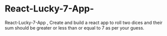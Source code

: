 # React-Lucky-7-App-
React-Lucky-7-App , Create  and build a react app to roll two dices and their sum should be greater or less than or equal to 7 as per your guess.
